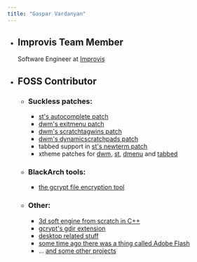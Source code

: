 ```yaml
---
title: "Gaspar Vardanyan"
---
```




* ## **Improvis** Team Member
  Software Engineer at [Improvis](https://improvis.ai/)

* ## **FOSS** Contributor

  * ### Suckless patches:
    * [st's autocomplete patch](https://st.suckless.org/patches/autocomplete/)
    * [dwm's exitmenu patch](https://dwm.suckless.org/patches/exitmenu/)
    * [dwm's scratchtagwins patch](https://dwm.suckless.org/patches/namedscratchpads/)
    * [dwm's dynamicscratchpads patch](https://dwm.suckless.org/patches/dynamicscratchpads/)
    * tabbed support in [st's newterm patch](https://st.suckless.org/patches/newterm/)
    * xtheme patches for [dwm](https://dwm.suckless.org/patches/xtheme/), [st](https://st.suckless.org/patches/xtheme/), [dmenu](https://tools.suckless.org/dmenu/patches/xtheme/) and [tabbed](https://tools.suckless.org/tabbed/patches/xtheme/)

  * ### BlackArch tools:
    * [the gcrypt file encryption tool](https://gitlab.com/GasparVardanyan/gcrypt)

  * ### Other:
	* [3d soft engine from scratch in C++](https://github.com/GasparVardanyan/softengine)
    * [gcrypt's gdir extension](https://gitlab.com/GasparVardanyan/gdir/)
    * [desktop related stuff](https://gitlab.com/users/GasparVardanyan/projects)
    * [some time ago there was a thing called Adobe Flash](https://github.com/GasparVardanyan/a3dutils)
    * ... [and some other projects](https://github.com/GasparVardanyan?tab=repositories)
  <!--  -->
  <!-- ![GitHub Statistics](https://github-readme-stats.vercel.app/api?username=GasparVardanyan&show_icons=true&theme=solarized-dark&hide_border=true) -->
